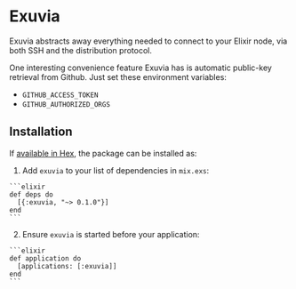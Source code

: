 # Exuvia

Exuvia abstracts away everything needed to connect to your Elixir node, via both SSH and the distribution protocol.

One interesting convenience feature Exuvia has is automatic public-key retrieval from Github. Just set these environment variables:

- `GITHUB_ACCESS_TOKEN`
- `GITHUB_AUTHORIZED_ORGS`

## Installation

If [available in Hex](https://hex.pm/docs/publish), the package can be installed as:

  1. Add `exuvia` to your list of dependencies in `mix.exs`:

    ```elixir
    def deps do
      [{:exuvia, "~> 0.1.0"}]
    end
    ```

  2. Ensure `exuvia` is started before your application:

    ```elixir
    def application do
      [applications: [:exuvia]]
    end
    ```

